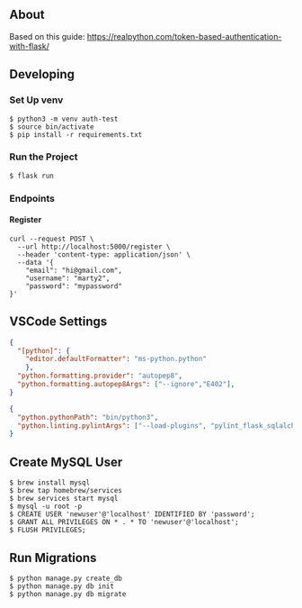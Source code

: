 ## About

Based on this guide: https://realpython.com/token-based-authentication-with-flask/

## Developing

### Set Up venv

```
$ python3 -m venv auth-test
$ source bin/activate
$ pip install -r requirements.txt
```

### Run the Project

```
$ flask run
```

### Endpoints

#### Register

```
curl --request POST \
  --url http://localhost:5000/register \
  --header 'content-type: application/json' \
  --data '{
	"email": "hi@gmail.com",
	"username": "marty2",
	"password": "mypassword"
}'
```

## VSCode Settings

```json
{
  "[python]": {
    "editor.defaultFormatter": "ms-python.python"
    },
  "python.formatting.provider": "autopep8",
  "python.formatting.autopep8Args": ["--ignore","E402"],
}
```

```json
{
  "python.pythonPath": "bin/python3",
  "python.linting.pylintArgs": ["--load-plugins", "pylint_flask_sqlalchemy", "pylint_flask"]
}
```

## Create MySQL User

```
$ brew install mysql
$ brew tap homebrew/services
$ brew services start mysql
$ mysql -u root -p
$ CREATE USER 'newuser'@'localhost' IDENTIFIED BY 'password';
$ GRANT ALL PRIVILEGES ON * . * TO 'newuser'@'localhost';
$ FLUSH PRIVILEGES;
```

## Run Migrations

```
$ python manage.py create_db
$ python manage.py db init
$ python manage.py db migrate
```
